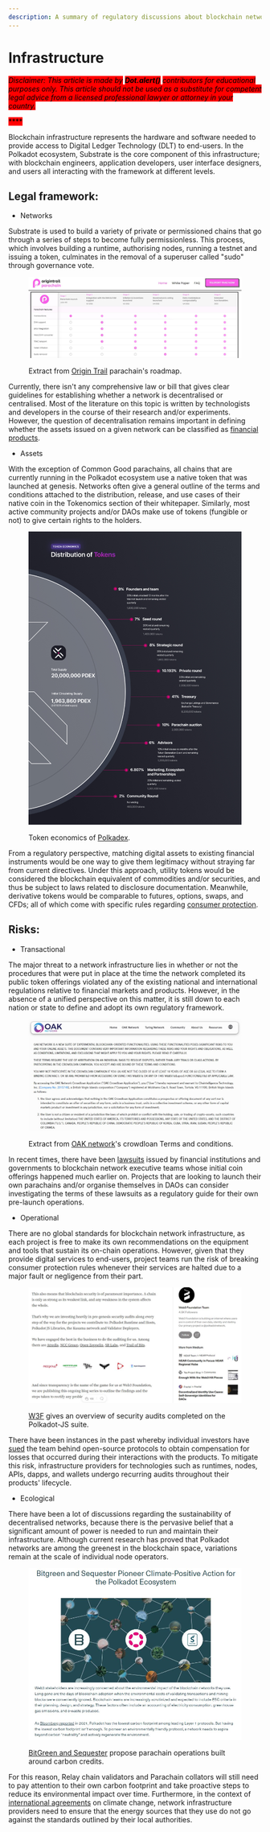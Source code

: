 ```yaml
---
description: A summary of regulatory discussions about blockchain network infrastructure.
---
```


# Infrastructure

_<mark style="background-color:red;">Disclaimer: This article is made by</mark> <mark style="background-color:red;"></mark><mark style="background-color:red;">**Dot.alert()**</mark> <mark style="background-color:red;"></mark><mark style="background-color:red;">contributors for educational purposes only. This article should not be used as a substitute for competent legal advice from a licensed professional lawyer or attorney in your country.</mark>_

<mark style="background-color:red;">****</mark>

Blockchain infrastructure represents the hardware and software needed to provide access to Digital Ledger Technology (DLT) to end-users. In the Polkadot ecosystem, Substrate is the core component of this infrastructure; with blockchain engineers, application developers, user interface designers, and users all interacting with the framework at different levels.



## Legal framework:

* Networks

Substrate is used to build a variety of private or permissioned chains that go through a series of steps to become fully permissionless. This process, which involves building a runtime, authorising nodes, running a testnet and issuing a token, culminates in the removal of a superuser called "sudo" through governance vote.&#x20;

<figure><img src="../../../.gitbook/assets/R_NOTrail.JPG" alt=""><figcaption><p>Extract from <a href="https://parachain.origintrail.io/">Origin Trail</a> parachain's roadmap.</p></figcaption></figure>



Currently, there isn't any comprehensive law or bill that gives clear guidelines for establishing whether a network is decentralised or centralised. Most of the literature on this topic is written by technologists and developers in the course of their research and/or experiments. However, the question of decentralisation remains important in defining whether the assets issued on a given network can be classified as [financial products](https://www.consilium.europa.eu/en/press/press-releases/2022/06/30/digital-finance-agreement-reached-on-european-crypto-assets-regulation-mica/).



* Assets&#x20;

With the exception of Common Good parachains, all chains that are currently running in the Polkadot ecosystem use a native token that was launched at genesis. Networks often give a general outline of the terms and conditions attached to the distribution, release, and use cases of their native coin in the Tokenomics section of their whitepaper. Similarly, most active community projects and/or DAOs make use of tokens (fungible or not) to give certain rights to the holders.&#x20;

<figure><img src="../../../.gitbook/assets/R_NPolkadex.jpg" alt=""><figcaption><p>Token economics of <a href="https://polkadex.trade/">Polkadex</a>.</p></figcaption></figure>



From a regulatory perspective, matching digital assets to existing financial instruments would be one way to give them legitimacy without straying far from current directives. Under this approach, utility tokens would be considered the blockchain equivalent of commodities and/or securities, and thus be subject to laws related to disclosure documentation. Meanwhile, derivative tokens would be comparable to futures, options, swaps, and CFDs; all of which come with specific rules regarding [consumer protection](https://www.sec.gov/news/speech/gensler-sec-speaks-090822).&#x20;



## Risks:

* Transactional

The major threat to a network infrastructure lies in whether or not the procedures that were put in place at the time the network completed its public token offerings violated any of the existing national and international regulations relative to financial markets and products. However, in the absence of a unified perspective on this matter, it is still down to each nation or state to define and adopt its own regulatory framework.

<figure><img src="../../../.gitbook/assets/R_NOAK.JPG" alt=""><figcaption><p>Extract from <a href="https://oak.tech/terms/">OAK network</a>'s crowdloan Terms and conditions.</p></figcaption></figure>



In recent times, there have been [lawsuits](https://www.sec.gov/news/press-release/2020-338) issued by financial institutions and governments to blockchain network executive teams whose initial coin offerings happened much earlier on. Projects that are looking to launch their own parachains and/or organise themselves in DAOs can consider investigating the terms of these lawsuits as a regulatory guide for their own pre-launch operations.&#x20;



* Operational

There are no global standards for blockchain network infrastructure, as each project is free to make its own recommendations on the equipment and tools that sustain its on-chain operations. However, given that they provide digital services to end-users, project teams run the risk of breaking consumer protection rules whenever their services are halted due to a major fault or negligence from their part.&#x20;

<figure><img src="../../../.gitbook/assets/R_NW3F.JPG" alt=""><figcaption><p><a href="https://medium.com/web3foundation/the-polkadot-genesis-security-audits-hub-4d8b65e7f564">W3F</a> gives an overview of security audits completed on the Polkadot-JS suite.</p></figcaption></figure>



There have been instances in the past whereby individual investors have [sued](https://www.classaction.org/news/scam-tokens-class-action-alleges-uniswap-labs-has-done-nothing-to-stop-rampant-fraud-on-crypto-exchange) the team behind open-source protocols to obtain compensation for losses that occurred during their interactions with the products. To mitigate this risk, infrastructure providers for technologies such as runtimes, nodes, APIs, dapps, and wallets undergo recurring audits throughout their products' lifecycle.



* Ecological

There have been a lot of discussions regarding the sustainability of decentralised networks, because there is the pervasive belief that a significant amount of power is needed to run and maintain their infrastructure. Although current research has proved that Polkadot networks are among the greenest in the blockchain space, variations remain at the scale of individual node operators.&#x20;

<figure><img src="../../../.gitbook/assets/R_NSequester.JPG" alt=""><figcaption><p><a href="https://bitgreen.org/blog/polkadot-climate-positive">BitGreen and Sequester</a> propose parachain operations built around carbon credits.</p></figcaption></figure>



For this reason, Relay chain validators and Parachain collators will still need to pay attention to their own carbon footprint and take proactive steps to reduce its environmental impact over time. Furthermore, in the context of [international agreements](https://www.whitehouse.gov/ostp/news-updates/2022/09/08/fact-sheet-climate-and-energy-implications-of-crypto-assets-in-the-united-states/) on climate change, network infrastructure providers need to ensure that the energy sources that they use do not go against the standards outlined by their local authorities.&#x20;

